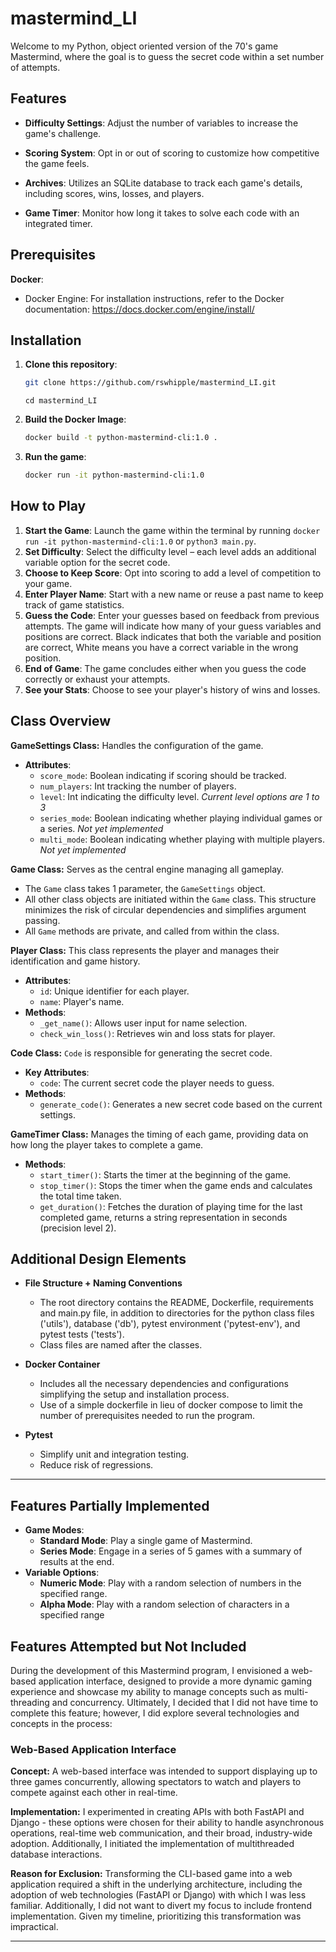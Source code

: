 # mastermind_LI
Welcome to my Python, object oriented version of the 70's game Mastermind, where the goal is to guess the secret code within a set number of attempts.

## Features

- **Difficulty Settings**: Adjust the number of variables to increase the game's challenge.

- **Scoring System**: Opt in or out of scoring to customize how competitive the game feels.

- **Archives**: Utilizes an SQLite database to track each game's details, including scores, wins, losses, and players.

- **Game Timer**: Monitor how long it takes to solve each code with an integrated timer.

## Prerequisites

**Docker**:

- Docker Engine: For installation instructions, refer to the Docker documentation: https://docs.docker.com/engine/install/


## Installation

1. **Clone this repository**:
   ```bash
   git clone https://github.com/rswhipple/mastermind_LI.git
   ```
   ```
   cd mastermind_LI
    ```
2. **Build the Docker Image**:
   ```bash
   docker build -t python-mastermind-cli:1.0 .
    ```
3. **Run the game**:
   ```bash
   docker run -it python-mastermind-cli:1.0
   ```


## How to Play

1. **Start the Game**: Launch the game within the  terminal by running `docker run -it python-mastermind-cli:1.0` or `python3 main.py`.
2. **Set Difficulty**: Select the difficulty level – each level adds an additional variable option for the secret code.
3. **Choose to Keep Score**: Opt into scoring to add a level of competition to your game.
5. **Enter Player Name**: Start with a new name or reuse a past name to keep track of game statistics.
4. **Guess the Code**: Enter your guesses based on feedback from previous attempts. The game will indicate how many of your guess variables and positions are correct. Black indicates that both the variable and position are correct, White means you have a correct variable in the wrong position.
5. **End of Game**: The game concludes either when you guess the code correctly or exhaust your attempts. 
6. **See your Stats**: Choose to see your player's history of wins and losses.

## Class Overview

**GameSettings Class:** 
Handles the configuration of the game.
- **Attributes**:
  - `score_mode`: Boolean indicating if scoring should be tracked.
  - `num_players`: Int tracking the number of players. 
  - `level`: Int indicating the difficulty level. *Current level options are 1 to 3*
  - `series_mode`: Boolean indicating whether playing individual games or a series. *Not yet implemented*
  - `multi_mode`: Boolean indicating whether playing with multiple players. *Not yet implemented*

**Game Class:** 
Serves as the central engine managing all gameplay. 
- The `Game` class takes 1 parameter, the `GameSettings` object. 
- All other class objects are initiated within the `Game` class. This structure minimizes the risk of circular dependencies and simplifies argument passing. 
- All `Game` methods are private, and called from within the class.

**Player Class:** This class represents the player and manages their identification and game history.

- **Attributes**:
  - `id`: Unique identifier for each player.
  - `name`: Player's name.
- **Methods**:
  - `_get_name()`: Allows user input for name selection.
  - `check_win_loss()`: Retrieves win and loss stats for player.

**Code Class:**
`Code` is responsible for generating the secret code.

- **Key Attributes**:
  - `code`: The current secret code the player needs to guess.
- **Methods**:
  - `generate_code()`: Generates a new secret code based on the current settings.

**GameTimer Class:**
Manages the timing of each game, providing data on how long the player takes to complete a game.

- **Methods**:
  - `start_timer()`: Starts the timer at the beginning of the game.
  - `stop_timer()`: Stops the timer when the game ends and calculates the total time taken.
  - `get_duration()`: Fetches the duration of playing time for the last completed game, returns a string representation in seconds (precision level 2).

## Additional Design Elements

- **File Structure + Naming Conventions** 
  - The root directory contains the README, Dockerfile, requirements and main.py file, in addition to directories for the python class files ('utils'), database ('db'), pytest environment ('pytest-env'), and pytest tests ('tests').
  - Class files are named after the classes.
- **Docker Container** 
  - Includes all the necessary dependencies and configurations simplifying the setup and installation process.
  - Use of a simple dockerfile in lieu of docker compose to limit the number of prerequisites needed to run the program.

- **Pytest** 
  - Simplify unit and integration testing.
  - Reduce risk of regressions.

---

## Features Partially Implemented
- **Game Modes**:
  - **Standard Mode**: Play a single game of Mastermind.
  - **Series Mode**: Engage in a series of 5 games with a summary of results at the end.
- **Variable Options**:
  - **Numeric Mode**: Play with a random selection of numbers in the specified range.
  - **Alpha Mode**: Play with a random selection of characters in a specified range

## Features Attempted but Not Included

During the development of this Mastermind program, I envisioned a web-based application interface, designed to provide a more dynamic gaming experience and showcase my ability to manage concepts such as multi-threading and concurrency. Ultimately, I decided that I did not have time to complete this feature; however, I did explore several technologies and concepts in the process:

### Web-Based Application Interface

**Concept:**
A web-based interface was intended to support displaying up to three games concurrently, allowing spectators to watch and players to compete against each other in real-time.

**Implementation:**
I experimented in creating APIs with both FastAPI and Django - these options were chosen for their ability to handle asynchronous operations, real-time web communication, and their broad, industry-wide adoption. Additionally, I initiated the implementation of multithreaded database interactions.

**Reason for Exclusion:**
Transforming the CLI-based game into a web application required a shift in the underlying architecture, including the adoption of web technologies (FastAPI or Django) with which I was less familiar. Additionally, I did not want to divert my focus to include frontend implementation. Given my timeline, prioritizing this transformation was impractical.

---